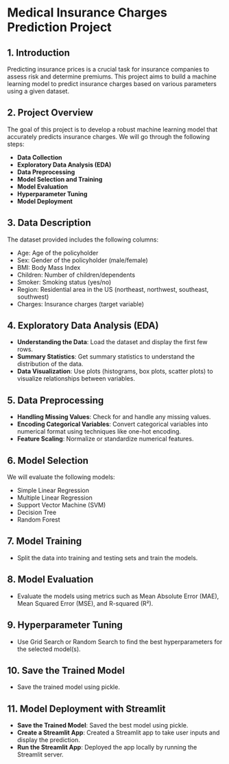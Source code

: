 # Medical Insurance Charges Prediction Project

## 1. Introduction
Predicting insurance prices is a crucial task for insurance companies to assess risk and determine premiums. This project aims to build a machine learning model to predict insurance charges based on various parameters using a given dataset.

## 2. Project Overview
The goal of this project is to develop a robust machine learning model that accurately predicts insurance charges. We will go through the following steps:

- **Data Collection**
- **Exploratory Data Analysis (EDA)**
- **Data Preprocessing**
- **Model Selection and Training**
- **Model Evaluation**
- **Hyperparameter Tuning**
- **Model Deployment**

## 3. Data Description
The dataset provided includes the following columns:

- Age: Age of the policyholder
- Sex: Gender of the policyholder (male/female)
- BMI: Body Mass Index
- Children: Number of children/dependents
- Smoker: Smoking status (yes/no)
- Region: Residential area in the US (northeast, northwest, southeast, southwest)
- Charges: Insurance charges (target variable)

## 4. Exploratory Data Analysis (EDA)
- **Understanding the Data**: Load the dataset and display the first few rows.
- **Summary Statistics**: Get summary statistics to understand the distribution of the data.
- **Data Visualization**: Use plots (histograms, box plots, scatter plots) to visualize relationships between variables.

## 5. Data Preprocessing
- **Handling Missing Values**: Check for and handle any missing values.
- **Encoding Categorical Variables**: Convert categorical variables into numerical format using techniques like one-hot encoding.
- **Feature Scaling**: Normalize or standardize numerical features.

## 6. Model Selection
We will evaluate the following models:
- Simple Linear Regression
- Multiple Linear Regression
- Support Vector Machine (SVM)
- Decision Tree
- Random Forest

## 7. Model Training
- Split the data into training and testing sets and train the models.

## 8. Model Evaluation
- Evaluate the models using metrics such as Mean Absolute Error (MAE), Mean Squared Error (MSE), and R-squared (R²).

## 9. Hyperparameter Tuning
- Use Grid Search or Random Search to find the best hyperparameters for the selected model(s).

## 10. Save the Trained Model
- Save the trained model using pickle.

## 11. Model Deployment with Streamlit
- **Save the Trained Model**: Saved the best model using pickle.
- **Create a Streamlit App**: Created a Streamlit app to take user inputs and display the prediction.
- **Run the Streamlit App**: Deployed the app locally by running the Streamlit server.

